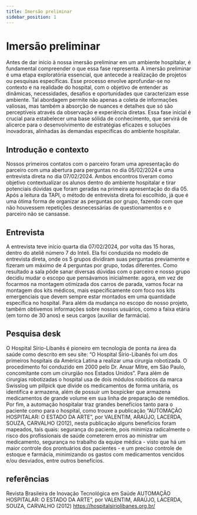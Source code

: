 ```yaml
---
title: Imersão preliminar
sidebar_position: 1
---
```


# Imersão preliminar


Antes de dar início à nossa imersão preliminar em um ambiente hospitalar, é fundamental compreender o que essa fase representa. A imersão preliminar é uma etapa exploratória essencial, que antecede a realização de projetos ou pesquisas específicas. Esse processo envolve aprofundar-se no contexto e na realidade do hospital, com o objetivo de entender as dinâmicas, necessidades, desafios e oportunidades que caracterizam esse ambiente. Tal abordagem permite não apenas a coleta de informações valiosas, mas também a absorção de nuances e detalhes que só são perceptíveis através da observação e experiência diretas. Essa fase inicial é crucial para estabelecer uma base sólida de conhecimento, que servirá de alicerce para o desenvolvimento de estratégias eficazes e soluções inovadoras, alinhadas às demandas específicas do ambiente hospitalar.


## Introdução e contexto

Nossos primeiros contatos com o parceiro foram uma apresentação do parceiro com uma abertura para perguntas no dia 05/02/2024 e uma entrevista direta no dia 07/02/2024. Ambos encontros tiveram como objetivo contextualizar os alunos dentro do ambiente hospitalar e tirar potenciais dúvidas que foram geradas na primeira apresentação do dia 05. Após a leitura da TAPI, o método de entrevista direta foi escolhido, já que é uma ótima forma de organizar as perguntas por grupo, fazendo com que não houvessem repetições desnecessárias de questionamentos e o parceiro não se cansasse. 

## Entrevista

A entrevista teve início quarta dia 07/02/2024, por volta das 15 horas, dentro do ateliê número 7 do Inteli. Ela foi conduzida no modelo de entrevista direta, onde os 5 grupos dividiram suas perguntas previamente e fizeram um máximo de 4 perguntas por grupo, todas diferentes. Como resultado a sala pôde sanar diversas dúvidas com o parceiro e nosso grupo decidiu mudar o escopo que pensávamos inicialmente: agora, em vez de focarmos na montagem otimizada dos carros de parada, vamos focar na montagem dos kits médicos, mais especificamente com foco nos kits emergenciais que devem sempre estar montados em uma quantidade específica no hospital. Para além da mudança no escopo do nosso projeto, também obtivemos informações sobre nossos usuários, como a faixa etária (em torno de 30 anos) e seus cargos (auxiliar de farmácia).


## Pesquisa desk

O Hospital Sírio-Libanês é pioneiro em tecnologia de ponta na área da saúde como descrito em seu site: “O Hospital Sírio-Libanês foi um dos primeiros hospitais da América Latina a realizar uma cirurgia robotizada. O procedimento foi conduzido em 2000 pelo Dr. Anuar Mitre, em São Paulo, concomitante com um cirurgião nos Estados Unidos”. Para além de cirurgias robotizadas o hospital usa de dois módulos robóticos da marca Swisslog um pillpick que divide os medicamentos de forma unitária, os identifica e armazena, além de possuir um boxpicker que armazena medicamentos de grande volume em sua linha de preparação de remédios. Por fim, a automação hospitalar traz grandes benefícios tanto para o paciente como para o hospital, como trouxe a publicação “AUTOMAÇÃO HOSPITALAR: O ESTADO DA ARTE”, por VALENTIM, ARAÚJO, LACERDA, SOUZA, CARVALHO (2012), nesta publicação alguns beneficios foram mapeados, tais quais: segurança do paciente, pois minimiza radicalmente o risco dos profissionais de saúde cometerem erros ao ministrar um medicamento, segurança no trabalho da equipe médica - visto que há um maior controle dos prontuários dos pacientes - e um preciso controle de estoque e farmácia, minimizando os gastos com medicamentos vencidos e/ou desviados, entre outros benefícios.



## referências

Revista Brasileira de Inovação Tecnológica em Saúde AUTOMAÇÃO HOSPITALAR: O ESTADO DA ARTE”, por VALENTIM, ARAÚJO, LACERDA, SOUZA, CARVALHO (2012)
https://hospitalsiriolibanes.org.br/
